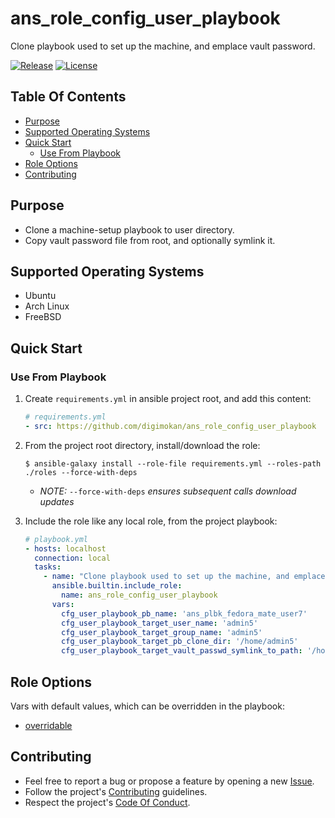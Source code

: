 # ans_role_config_user_playbook

Clone playbook used to set up the machine, and emplace vault password.

[![Release](https://img.shields.io/github/release/digimokan/ans_role_config_user_playbook.svg?label=release)](https://github.com/digimokan/ans_role_config_user_playbook/releases/latest "Latest Release Notes")
[![License](https://img.shields.io/badge/license-MIT-blue.svg?label=license)](LICENSE.md "Project License")

## Table Of Contents

* [Purpose](#purpose)
* [Supported Operating Systems](#supported-operating-systems)
* [Quick Start](#quick-start)
    * [Use From Playbook](#use-from-playbook)
* [Role Options](#role-options)
* [Contributing](#contributing)

## Purpose

* Clone a machine-setup playbook to user directory.
* Copy vault password file from root, and optionally symlink it.

## Supported Operating Systems

* Ubuntu
* Arch Linux
* FreeBSD

## Quick Start

### Use From Playbook

1. Create `requirements.yml` in ansible project root, and add this content:

   ```yaml
   # requirements.yml
   - src: https://github.com/digimokan/ans_role_config_user_playbook
   ```

2. From the project root directory, install/download the role:

   ```shell
   $ ansible-galaxy install --role-file requirements.yml --roles-path ./roles --force-with-deps
   ```

   * _NOTE:_ `--force-with-deps` _ensures subsequent calls download updates_

3. Include the role like any local role, from the project playbook:

   ```yaml
   # playbook.yml
   - hosts: localhost
     connection: local
     tasks:
       - name: "Clone playbook used to set up the machine, and emplace vault password"
         ansible.builtin.include_role:
           name: ans_role_config_user_playbook
         vars:
           cfg_user_playbook_pb_name: 'ans_plbk_fedora_mate_user7'
           cfg_user_playbook_target_user_name: 'admin5'
           cfg_user_playbook_target_group_name: 'admin5'
           cfg_user_playbook_target_pb_clone_dir: '/home/admin5'
           cfg_user_playbook_target_vault_passwd_symlink_to_path: '/home/user7/admin_vault_password.txt'
   ```

## Role Options

Vars with default values, which can be overridden in the playbook:

  * [overridable](../defaults/main/overridable/main.yml)

## Contributing

* Feel free to report a bug or propose a feature by opening a new
  [Issue](https://github.com/digimokan/ans_role_config_user_playbook/issues).
* Follow the project's [Contributing](CONTRIBUTING.md) guidelines.
* Respect the project's [Code Of Conduct](CODE_OF_CONDUCT.md).

